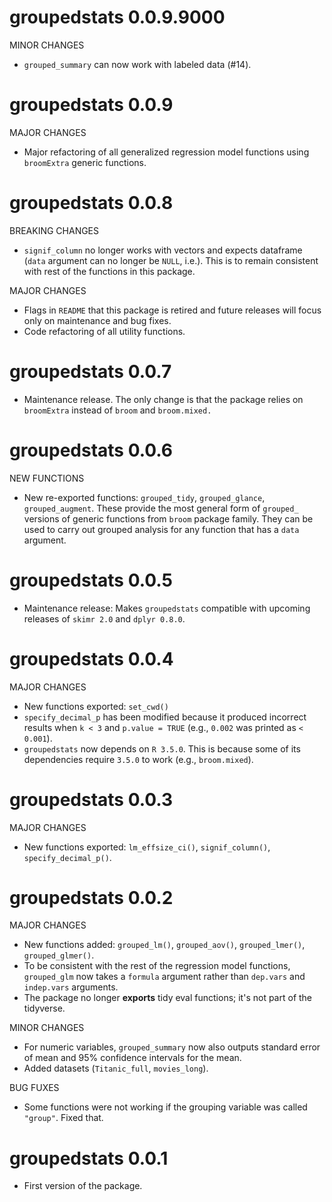 # groupedstats 0.0.9.9000

MINOR CHANGES

  - `grouped_summary` can now work with labeled data (#14).

# groupedstats 0.0.9

MAJOR CHANGES

  - Major refactoring of all generalized regression model functions using
    `broomExtra` generic functions.

# groupedstats 0.0.8

BREAKING CHANGES

  - `signif_column` no longer works with vectors and expects dataframe (`data`
    argument can no longer be `NULL`, i.e.). This is to remain consistent with
    rest of the functions in this package.

MAJOR CHANGES

  - Flags in `README` that this package is retired and future releases will
    focus only on maintenance and bug fixes. 
  - Code refactoring of all utility functions.

# groupedstats 0.0.7

  - Maintenance release. The only change is that the package relies on
   `broomExtra` instead of `broom` and `broom.mixed.`

# groupedstats 0.0.6
 
NEW FUNCTIONS

  - New re-exported functions: `grouped_tidy`, `grouped_glance`,
    `grouped_augment`. These provide the most general form of `grouped_`
    versions of generic functions from `broom` package family. They can be used
    to carry out grouped analysis for any function that has a `data` argument.

# groupedstats 0.0.5

  - Maintenance release: Makes `groupedstats` compatible with upcoming releases
    of `skimr 2.0` and `dplyr 0.8.0`.

# groupedstats 0.0.4

MAJOR CHANGES

  - New functions exported: `set_cwd()`
  - `specify_decimal_p` has been modified because it produced incorrect results
    when `k < 3` and `p.value = TRUE` (e.g., `0.002` was printed as `< 0.001`).
  - `groupedstats` now depends on `R 3.5.0`. This is because some of its
    dependencies require `3.5.0` to work (e.g., `broom.mixed`).

# groupedstats 0.0.3

MAJOR CHANGES

  - New functions exported: `lm_effsize_ci()`, `signif_column()`,
  `specify_decimal_p()`.

# groupedstats 0.0.2

MAJOR CHANGES

  - New functions added: `grouped_lm()`, `grouped_aov()`, `grouped_lmer()`,
   `grouped_glmer()`.
  - To be consistent with the rest of the regression model functions,
    `grouped_glm` now takes a `formula` argument rather than `dep.vars` and
    `indep.vars` arguments.
  - The package no longer **exports** tidy eval functions; it's not part of the
    tidyverse.

MINOR CHANGES

  - For numeric variables, `grouped_summary` now also outputs standard error of
    mean and 95% confidence intervals for the mean.
  - Added datasets (`Titanic_full`, `movies_long`).
  
BUG FUXES

  - Some functions were not working if the grouping variable was called `"group"`. Fixed that.
  
# groupedstats 0.0.1

* First version of the package.
